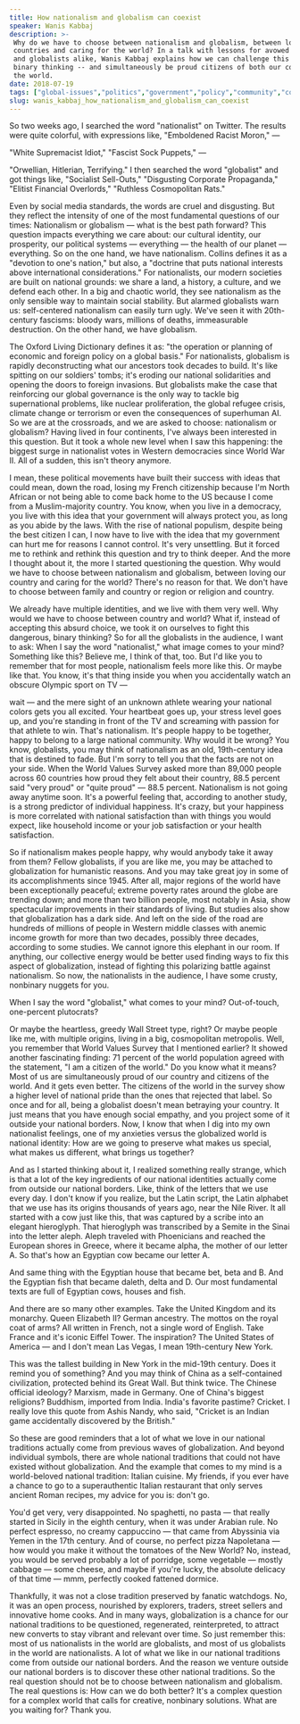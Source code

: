 ```yaml
---
title: How nationalism and globalism can coexist
speaker: Wanis Kabbaj
description: >-
 Why do we have to choose between nationalism and globalism, between loving our
 countries and caring for the world? In a talk with lessons for avowed nationalists
 and globalists alike, Wanis Kabbaj explains how we can challenge this polarizing,
 binary thinking -- and simultaneously be proud citizens of both our countries and
 the world.
date: 2018-07-19
tags: ["global-issues","politics","government","policy","community","communication","future"]
slug: wanis_kabbaj_how_nationalism_and_globalism_can_coexist
---
```


So two weeks ago, I searched the word "nationalist" on Twitter. The results were quite
colorful, with expressions like, "Emboldened Racist Moron," —

"White Supremacist Idiot," "Fascist Sock Puppets," —

"Orwellian, Hitlerian, Terrifying." I then searched the word "globalist" and got things
like, "Socialist Sell-Outs," "Disgusting Corporate Propaganda," "Elitist Financial
Overlords," "Ruthless Cosmopolitan Rats."

Even by social media standards, the words are cruel and disgusting. But they reflect the
intensity of one of the most fundamental questions of our times: Nationalism or globalism
— what is the best path forward? This question impacts everything we care about: our
cultural identity, our prosperity, our political systems — everything — the health of our
planet — everything. So on the one hand, we have nationalism. Collins defines it as a
"devotion to one's nation," but also, a "doctrine that puts national interests above
international considerations." For nationalists, our modern societies are built on
national grounds: we share a land, a history, a culture, and we defend each other. In a
big and chaotic world, they see nationalism as the only sensible way to maintain social
stability. But alarmed globalists warn us: self-centered nationalism can easily turn ugly.
We've seen it with 20th-century fascisms: bloody wars, millions of deaths, immeasurable
destruction. On the other hand, we have globalism.

The Oxford Living Dictionary defines it as: "the operation or planning of economic and
foreign policy on a global basis." For nationalists, globalism is rapidly deconstructing
what our ancestors took decades to build. It's like spitting on our soldiers' tombs; it's
eroding our national solidarities and opening the doors to foreign invasions. But
globalists make the case that reinforcing our global governance is the only way to tackle
big supernational problems, like nuclear proliferation, the global refugee crisis, climate
change or terrorism or even the consequences of superhuman AI. So we are at the
crossroads, and we are asked to choose: nationalism or globalism? Having lived in four
continents, I've always been interested in this question. But it took a whole new level
when I saw this happening: the biggest surge in nationalist votes in Western democracies
since World War II. All of a sudden, this isn't theory anymore.

I mean, these political movements have built their success with ideas that could mean,
down the road, losing my French citizenship because I'm North African or not being able to
come back home to the US because I come from a Muslim-majority country. You know, when you
live in a democracy, you live with this idea that your government will always protect you,
as long as you abide by the laws. With the rise of national populism, despite being the
best citizen I can, I now have to live with the idea that my government can hurt me for
reasons I cannot control. It's very unsettling. But it forced me to rethink and rethink
this question and try to think deeper. And the more I thought about it, the more I started
questioning the question. Why would we have to choose between nationalism and globalism,
between loving our country and caring for the world? There's no reason for that. We don't
have to choose between family and country or region or religion and country.

We already have multiple identities, and we live with them very well. Why would we have to
choose between country and world? What if, instead of accepting this absurd choice, we
took it on ourselves to fight this dangerous, binary thinking? So for all the globalists in
the audience, I want to ask: When I say the word "nationalist," what image comes to your
mind? Something like this? Believe me, I think of that, too. But I'd like you to remember
that for most people, nationalism feels more like this. Or maybe like that. You know, it's
that thing inside you when you accidentally watch an obscure Olympic sport on TV
—

wait — and the mere sight of an unknown athlete wearing your national colors gets you all
excited. Your heartbeat goes up, your stress level goes up, and you're standing in front
of the TV and screaming with passion for that athlete to win. That's nationalism. It's
people happy to be together, happy to belong to a large national community. Why would it
be wrong? You know, globalists, you may think of nationalism as an old, 19th-century idea
that is destined to fade. But I'm sorry to tell you that the facts are not on your side.
When the World Values Survey asked more than 89,000 people across 60 countries how proud
they felt about their country, 88.5 percent said "very proud" or "quite proud" — 88.5
percent. Nationalism is not going away anytime soon. It's a powerful feeling that,
according to another study, is a strong predictor of individual happiness. It's crazy, but
your happiness is more correlated with national satisfaction than with things you would
expect, like household income or your job satisfaction or your health satisfaction.

So if nationalism makes people happy, why would anybody take it away from them? Fellow
globalists, if you are like me, you may be attached to globalization for humanistic
reasons. And you may take great joy in some of its accomplishments since 1945. After all,
major regions of the world have been exceptionally peaceful; extreme poverty rates around
the globe are trending down; and more than two billion people, most notably in Asia, show
spectacular improvements in their standards of living. But studies also show that
globalization has a dark side. And left on the side of the road are hundreds of millions
of people in Western middle classes with anemic income growth for more than two decades,
possibly three decades, according to some studies. We cannot ignore this elephant in our
room. If anything, our collective energy would be better used finding ways to fix this
aspect of globalization, instead of fighting this polarizing battle against nationalism. So
now, the nationalists in the audience, I have some crusty, nonbinary nuggets for
you.

When I say the word "globalist," what comes to your mind? Out-of-touch, one-percent
plutocrats?

Or maybe the heartless, greedy Wall Street type, right? Or maybe people like me, with
multiple origins, living in a big, cosmopolitan metropolis. Well, you remember that World
Values Survey that I mentioned earlier? It showed another fascinating finding: 71 percent
of the world population agreed with the statement, "I am a citizen of the world." Do you
know what it means? Most of us are simultaneously proud of our country and citizens of the
world. And it gets even better. The citizens of the world in the survey show a higher
level of national pride than the ones that rejected that label. So once and for all, being
a globalist doesn't mean betraying your country. It just means that you have enough social
empathy, and you project some of it outside your national borders. Now, I know that when I
dig into my own nationalist feelings, one of my anxieties versus the globalized world is
national identity: How are we going to preserve what makes us special, what makes us
different, what brings us together?

And as I started thinking about it, I realized something really strange, which is that a
lot of the key ingredients of our national identities actually come from outside our
national borders. Like, think of the letters that we use every day. I don't know if you
realize, but the Latin script, the Latin alphabet that we use has its origins thousands of
years ago, near the Nile River. It all started with a cow just like this, that was
captured by a scribe into an elegant hieroglyph. That hieroglyph was transcribed by a
Semite in the Sinai into the letter aleph. Aleph traveled with Phoenicians and reached the
European shores in Greece, where it became alpha, the mother of our letter A. So that's
how an Egyptian cow became our letter A.

And same thing with the Egyptian house that became bet, beta and B. And the Egyptian fish
that became daleth, delta and D. Our most fundamental texts are full of Egyptian cows,
houses and fish.

And there are so many other examples. Take the United Kingdom and its monarchy. Queen
Elizabeth II? German ancestry. The mottos on the royal coat of arms? All written in
French, not a single word of English. Take France and it's iconic Eiffel Tower. The
inspiration? The United States of America — and I don't mean Las Vegas, I mean
19th-century New York.

This was the tallest building in New York in the mid-19th century. Does it remind you of
something? And you may think of China as a self-contained civilization, protected behind
its Great Wall. But think twice. The Chinese official ideology? Marxism, made in Germany.
One of China's biggest religions? Buddhism, imported from India. India's favorite pastime?
Cricket. I really love this quote from Ashis Nandy, who said, "Cricket is an Indian game
accidentally discovered by the British."

So these are good reminders that a lot of what we love in our national traditions actually
come from previous waves of globalization. And beyond individual symbols, there are whole
national traditions that could not have existed without globalization. And the example
that comes to my mind is a world-beloved national tradition: Italian cuisine. My friends,
if you ever have a chance to go to a superauthentic Italian restaurant that only serves
ancient Roman recipes, my advice for you is: don't go.

You'd get very, very disappointed. No spaghetti, no pasta — that really started in Sicily
in the eighth century, when it was under Arabian rule. No perfect espresso, no creamy
cappuccino — that came from Abyssinia via Yemen in the 17th century. And of course, no
perfect pizza Napoletana — how would you make it without the tomatoes of the New World?
No, instead, you would be served probably a lot of porridge, some vegetable — mostly
cabbage — some cheese, and maybe if you're lucky, the absolute delicacy of that time —
mmm, perfectly cooked fattened dormice.

Thankfully, it was not a close tradition preserved by fanatic watchdogs. No, it was an
open process, nourished by explorers, traders, street sellers and innovative home cooks.
And in many ways, globalization is a chance for our national traditions to be questioned,
regenerated, reinterpreted, to attract new converts to stay vibrant and relevant over
time. So just remember this: most of us nationalists in the world are globalists, and most
of us globalists in the world are nationalists. A lot of what we like in our national
traditions come from outside our national borders. And the reason we venture outside our
national borders is to discover these other national traditions. So the real question
should not be to choose between nationalism and globalism. The real questions is: How can
we do both better? It's a complex question for a complex world that calls for creative,
nonbinary solutions. What are you waiting for? Thank you.

<!--
ad_duration=3.33
comment_count=74
event="TED@UPS"
external_start_time=0
has_talk_citation=1
intro_duration=11.82
is_subtitle_required="False"
is_talk_featured="True"
language="en"
language_swap="False"
native_language="en"
number_of_related_talks=6
number_of_speakers=1
number_of_subtitled_videos=18
number_of_tags=7
number_of_talk_download_languages=18
number_of_talk_more_resources=0
number_of_talk_recommendations=1
number_of_talks_take_actions=1
post_ad_duration=0.83
published_timestamp="2018-10-23 14:55:41"
recording_date="2018-07-19"
speaker_description="Global citizen, transportation geek"
speaker_is_published=1
speaker_name="Wanis Kabbaj"
talk_more_resources=[]
talk_name="How nationalism and globalism can coexist"
talk_recommendations_blurb="More resources curated by Wanis Kabbaj"
talks_tags=["global-issues","politics","government","policy","community","communication","future"]
url_audio="https://download.ted.com/talks/WanisKabbaj_2018S.mp3?apikey=acme-roadrunner"
url_photo_speaker="https://pe.tedcdn.com/images/ted/22b6bfb2c740a26d2cd772e476958238b045d0ed_254x191.jpg"
url_photo_talk="https://s3.amazonaws.com/talkstar-photos/uploads/44c1cf4d-fe16-41a3-b926-f966835a6093/WanisKabbaj_2018S-embed.jpg"
url_webpage="https://www.ted.com/talks/wanis_kabbaj_how_nationalism_and_globalism_can_coexist"
video_type_name="TED Institute Talk"
-->